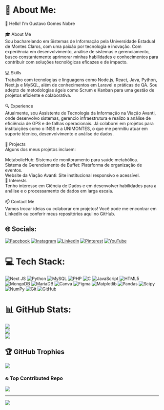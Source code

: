 # 💫 About Me:
👋 Hello! I'm Gustavo Gomes Nobre<br><br>🎓 About Me<br>Sou bacharelando em Sistemas de Informação pela Universidade Estadual de Montes Claros, com uma paixão por tecnologia e inovação. Com experiência em desenvolvimento, análise de sistemas e gerenciamento, busco constantemente aprimorar minhas habilidades e conhecimentos para contribuir com soluções tecnológicas eficazes e de impacto.<br><br>💻 Skills<br>Trabalho com tecnologias e linguagens como Node.js, React, Java, Python, Next.js e MySQL, além de conhecimentos em Laravel e práticas de QA. Sou adepto de metodologias ágeis como Scrum e Kanban para uma gestão de projetos eficiente e colaborativa.<br><br>🔍 Experience<br>Atualmente, sou Assistente de Tecnologia da Informação na Viação Avanti, onde desenvolvo sistemas, gerencio infraestrutura e realizo a análise de eficiência de GPS e de falhas operacionais. Já colaborei em projetos para instituições como o INSS e a UNIMONTES, o que me permitiu atuar em suporte técnico, desenvolvimento e análise de dados.<br><br>🚀 Projects<br>Alguns dos meus projetos incluem:<br><br>MetabolicHub: Sistema de monitoramento para saúde metabólica.<br>Sistema de Gerenciamento de Buffet: Plataforma de organização de eventos.<br>Website da Viação Avanti: Site institucional responsivo e acessível.<br>🌱 Interests<br>Tenho interesse em Ciência de Dados e em desenvolver habilidades para a análise e o processamento de dados em larga escala.<br><br>📫 Contact Me<br>Vamos trocar ideias ou colaborar em projetos! Você pode me encontrar em LinkedIn ou conferir meus repositórios aqui no GitHub.


## 🌐 Socials:
[![Facebook](https://img.shields.io/badge/Facebook-%231877F2.svg?logo=Facebook&logoColor=white)](https://facebook.com/https://www.facebook.com/gustavognobre) [![Instagram](https://img.shields.io/badge/Instagram-%23E4405F.svg?logo=Instagram&logoColor=white)](https://instagram.com/https://www.instagram.com/gustavognobre/) [![LinkedIn](https://img.shields.io/badge/LinkedIn-%230077B5.svg?logo=linkedin&logoColor=white)](https://linkedin.com/in/https://www.linkedin.com/in/gustavogomesnobre/) [![Pinterest](https://img.shields.io/badge/Pinterest-%23E60023.svg?logo=Pinterest&logoColor=white)](https://pinterest.com/https://br.pinterest.com/gustavognobre/) [![YouTube](https://img.shields.io/badge/YouTube-%23FF0000.svg?logo=YouTube&logoColor=white)](https://youtube.com/@https://www.youtube.com/@gustavognobre) 

# 💻 Tech Stack:
![Next JS](https://img.shields.io/badge/Next-black?style=for-the-badge&logo=next.js&logoColor=white) ![Python](https://img.shields.io/badge/python-3670A0?style=for-the-badge&logo=python&logoColor=ffdd54) ![MySQL](https://img.shields.io/badge/mysql-4479A1.svg?style=for-the-badge&logo=mysql&logoColor=white) ![PHP](https://img.shields.io/badge/php-%23777BB4.svg?style=for-the-badge&logo=php&logoColor=white) ![C](https://img.shields.io/badge/c-%2300599C.svg?style=for-the-badge&logo=c&logoColor=white) ![JavaScript](https://img.shields.io/badge/javascript-%23323330.svg?style=for-the-badge&logo=javascript&logoColor=%23F7DF1E) ![HTML5](https://img.shields.io/badge/html5-%23E34F26.svg?style=for-the-badge&logo=html5&logoColor=white) ![MongoDB](https://img.shields.io/badge/MongoDB-%234ea94b.svg?style=for-the-badge&logo=mongodb&logoColor=white) ![MariaDB](https://img.shields.io/badge/MariaDB-003545?style=for-the-badge&logo=mariadb&logoColor=white) ![Canva](https://img.shields.io/badge/Canva-%2300C4CC.svg?style=for-the-badge&logo=Canva&logoColor=white) ![Figma](https://img.shields.io/badge/figma-%23F24E1E.svg?style=for-the-badge&logo=figma&logoColor=white) ![Matplotlib](https://img.shields.io/badge/Matplotlib-%23ffffff.svg?style=for-the-badge&logo=Matplotlib&logoColor=black) ![Pandas](https://img.shields.io/badge/pandas-%23150458.svg?style=for-the-badge&logo=pandas&logoColor=white) ![Scipy](https://img.shields.io/badge/SciPy-%230C55A5.svg?style=for-the-badge&logo=scipy&logoColor=%white) ![NumPy](https://img.shields.io/badge/numpy-%23013243.svg?style=for-the-badge&logo=numpy&logoColor=white) ![Git](https://img.shields.io/badge/git-%23F05033.svg?style=for-the-badge&logo=git&logoColor=white) ![GitHub](https://img.shields.io/badge/github-%23121011.svg?style=for-the-badge&logo=github&logoColor=white)
# 📊 GitHub Stats:
![](https://github-readme-stats.vercel.app/api?username=gustavognobre&theme=dracula&hide_border=true&include_all_commits=true&count_private=true)<br/>
![](https://github-readme-streak-stats.herokuapp.com/?user=gustavognobre&theme=dracula&hide_border=true)<br/>
![](https://github-readme-stats.vercel.app/api/top-langs/?username=gustavognobre&theme=dracula&hide_border=true&include_all_commits=true&count_private=true&layout=compact)

## 🏆 GitHub Trophies
![](https://github-profile-trophy.vercel.app/?username=gustavognobre&theme=dracula&no-frame=true&no-bg=false&margin-w=4)

### 🔝 Top Contributed Repo
![](https://github-contributor-stats.vercel.app/api?username=gustavognobre&limit=5&theme=dracula&combine_all_yearly_contributions=true)

---
[![](https://visitcount.itsvg.in/api?id=gustavognobre&icon=0&color=0)](https://visitcount.itsvg.in)

<!-- Proudly created with GPRM ( https://gprm.itsvg.in ) -->
